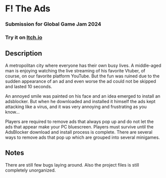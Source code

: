 # F! The Ads

### Submission for Global Game Jam 2024
### Try it on [Itch.io](https://sphenicpotato.itch.io/f-the-ads)

## Description

A metropolitan city where everyone has their own busy lives. A middle-aged man is enjoying watching the live streaming of his favorite Vtuber, of course, on our favorite platform YouTube. But the fun was ruined due to the sudden appearance of an ad and even worse the ad could not be skipped and lasted 10 seconds.

An annoyed smile was painted on his face and an idea emerged to install an adsblocker. But when he downloaded and installed it himself the ads kept attacking like a virus, and it was very annoying and frustrating as you know...

Players are required to remove ads that always pop up and do not let the ads that appear make your PC bluescreen. Players must survive until the AdsBlocker download and install process is complete. There are several ways to remove ads that pop up which are grouped into several minigames.

## Notes
There are still few bugs laying around. Also the project files is still completely unorganized.
